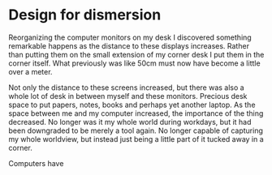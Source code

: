 Design for dismersion
===============

Reorganizing the computer monitors on my desk I discovered something remarkable happens as the distance to these displays increases. Rather than putting them on the small extension of my corner desk I put them in the corner itself. What previously was like 50cm must now have become a little over a meter.

Not only the distance to these screens increased, but there was also a whole lot of desk in between myself and these monitors. Precious desk space to put papers, notes, books and perhaps yet another laptop. As the space between me and my computer increased, the importance of the thing decreased. No longer was it my whole world during workdays, but it had been downgraded to be merely a tool again. No longer capable of capturing my whole worldview, but instead just being a little part of it tucked away in a corner.

Computers have 